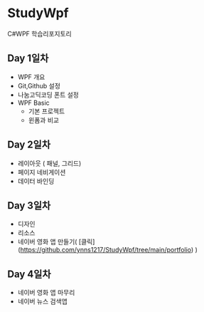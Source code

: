 # StudyWpf
C#WPF 학습리포지토리

## Day 1일차
- WPF 개요
- Git,Github 설정
- 나눔고딕코딩 폰트 설정
- WPF Basic
  - 기본 프로젝트
  - 윈폼과 비교

## Day 2일차
- 레이아웃 ( 패널, 그리드)
- 페이지 네비게이션
- 데이터 바인딩

## Day 3일차
- 디자인 
- 리소스
- 네이버 영화 앱 만들기( [클릭] (https://github.com/ynns1217/StudyWpf/tree/main/portfolio) )

## Day 4일차
- 네이버 영화 앱 마무리
- 네이버 뉴스 검색앱
